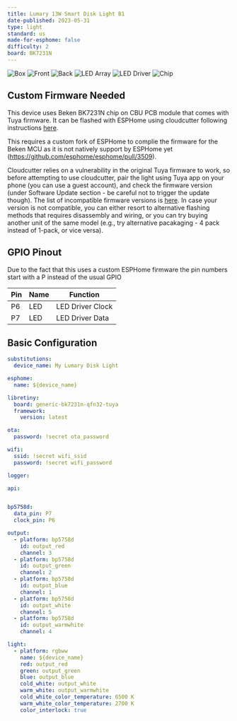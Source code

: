 ```yaml
---
title: Lumary 13W Smart Disk Light B1
date-published: 2023-05-31
type: light
standard: us
made-for-esphome: false
difficulty: 2
board: BK7231N
---
```


![Box](box.jpg "Box")
![Front](front.jpg "Front")
![Back](back.jpg "Back")
![LED Array](array.jpg "LED Array")
![LED Driver](driver.jpg "LED Driver")
![Chip](chip.jpg "Chip")

## Custom Firmware Needed

This device uses Beken BK7231N chip on CBU PCB module that comes with Tuya firmware. It can be flashed with ESPHome using cloudcutter following instructions [here](https://docs.libretiny.eu/docs/projects/esphome/).

This requires a custom fork of ESPHome to complie the firmware for the Beken MCU as it is not natively support by ESPHome yet (<https://github.com/esphome/esphome/pull/3509>).

Cloudcutter relies on a vulnerability in the original Tuya firmware to work, so before attempting to use cloudcutter, pair the light using Tuya app on your phone (you can use a guest account), and check the firmware version (under Software Update section - be careful not to trigger the update though). The list of incompatible firmware versions is [here](https://github.com/tuya-cloudcutter/tuya-cloudcutter/wiki/Known-Patched-Firmware). In case your version is not compatible, you can either resort to alternative flashing methods that requires disassembly and wiring, or you can try buying another unit of the same model (e.g., try alternative pacakaging - 4 pack instead of 1-pack, or vice versa).

## GPIO Pinout

Due to the fact that this uses a custom ESPHome firmware the pin numbers start with a P instead of the usual GPIO

| Pin | Name   | Function         |
| --- | ------ | ---------------- |
| P6  | LED    | LED Driver Clock |
| P7  | LED    | LED Driver Data  |

## Basic Configuration

```yaml
substitutions:
  device_name: My Lumary Disk Light

esphome:
  name: ${device_name}

libretiny:
  board: generic-bk7231n-qfn32-tuya
  framework:
    version: latest

ota:
  password: !secret ota_password

wifi:
  ssid: !secret wifi_ssid
  password: !secret wifi_password

logger:

api:


bp5758d:
  data_pin: P7
  clock_pin: P6

output:
  - platform: bp5758d
    id: output_red
    channel: 3
  - platform: bp5758d
    id: output_green
    channel: 2
  - platform: bp5758d
    id: output_blue
    channel: 1
  - platform: bp5758d
    id: output_white
    channel: 5
  - platform: bp5758d
    id: output_warmwhite
    channel: 4

light:
  - platform: rgbww
    name: ${device_name}
    red: output_red
    green: output_green
    blue: output_blue
    cold_white: output_white
    warm_white: output_warmwhite
    cold_white_color_temperature: 6500 K
    warm_white_color_temperature: 2700 K
    color_interlock: true
```
